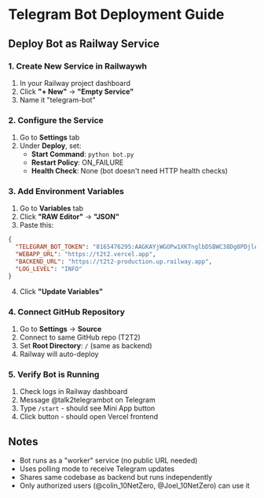 # Telegram Bot Deployment Guide

## Deploy Bot as Railway Service

### 1. Create New Service in Railwaywh
1. In your Railway project dashboard
2. Click **"+ New"** → **"Empty Service"**
3. Name it "telegram-bot"

### 2. Configure the Service
1. Go to **Settings** tab
2. Under **Deploy**, set:
   - **Start Command**: `python bot.py`
   - **Restart Policy**: ON_FAILURE
   - **Health Check**: None (bot doesn't need HTTP health checks)

### 3. Add Environment Variables
1. Go to **Variables** tab
2. Click **"RAW Editor"** → **"JSON"**
3. Paste this:
```json
{
  "TELEGRAM_BOT_TOKEN": "8165476295:AAGKAYjWGOPw1XKTnglbDSBWC38Dg0PDjlA",
  "WEBAPP_URL": "https://t2t2.vercel.app",
  "BACKEND_URL": "https://t2t2-production.up.railway.app",
  "LOG_LEVEL": "INFO"
}
```
4. Click **"Update Variables"**

### 4. Connect GitHub Repository
1. Go to **Settings** → **Source**
2. Connect to same GitHub repo (T2T2)
3. Set **Root Directory**: `/` (same as backend)
4. Railway will auto-deploy

### 5. Verify Bot is Running
1. Check logs in Railway dashboard
2. Message @talk2telegrambot on Telegram
3. Type `/start` - should see Mini App button
4. Click button - should open Vercel frontend

## Notes
- Bot runs as a "worker" service (no public URL needed)
- Uses polling mode to receive Telegram updates
- Shares same codebase as backend but runs independently
- Only authorized users (@colin_10NetZero, @Joel_10NetZero) can use it
